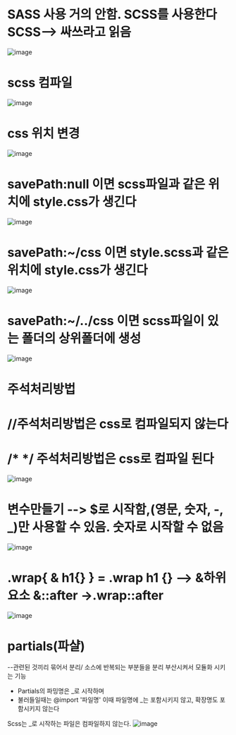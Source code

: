 # SASS  사용 거의 안함. SCSS를 사용한다 SCSS--> 싸쓰라고 읽음

![image](https://github.com/slzlxn/SASS/assets/105650300/b65e5b3f-e8e3-48d9-b4ba-e709383c0c79) 

# scss 컴파일

![image](https://github.com/slzlxn/SASS/assets/105650300/a4b03f08-8cff-408c-b73d-d238bd4a7dd3)

# css 위치 변경
![image](https://github.com/slzlxn/SASS/assets/105650300/b51c96e4-e9f3-4221-828d-869148853152)
# savePath:null 이면 scss파일과 같은 위치에 style.css가 생긴다
![image](https://github.com/slzlxn/SASS/assets/105650300/0d64ef5e-5e68-440c-a71a-096a9216dc0e)

# savePath:~/css 이면 style.scss과 같은 위치에 style.css가 생긴다
![image](https://github.com/slzlxn/SASS/assets/105650300/1a5c8b90-14b5-4725-8a5d-9d14996c8062)

# savePath:~/../css 이면 scss파일이 있는 폴더의 상위폴더에 생성
![image](https://github.com/slzlxn/SASS/assets/105650300/97556ca7-9bf2-4af9-b0fd-9dd161dbb998)

# 주석처리방법
# //주석처리방법은 css로 컴파일되지 않는다
# /* */ 주석처리방법은  css로 컴파일 된다 
![image](https://github.com/slzlxn/SASS/assets/105650300/059a375a-a156-4b39-ba7e-a48a0d541ef2)

# 변수만들기 --> $로 시작함,(영문, 숫자, -, _)만 사용할 수 있음. 숫자로 시작할 수 없음
![image](https://github.com/slzlxn/SASS/assets/105650300/b14994ee-7424-46af-aec6-20b1804c0ba5)

# .wrap{ & h1{} } = .wrap h1 {}  --> &하위요소   &::after ->.wrap::after
![image](https://github.com/slzlxn/SASS/assets/105650300/7087ed85-db9a-4cc1-a9ed-fca821bef066)

# partials(파샬)
 --관련된 것끼리 묶어서 분리/ 소스에 반복되는 부분들을 분리 부산시켜서 모듈화 시키는 기능
 
  * Partials의 파밍명은 _로 시작하며 
  * 불러들일때는 @import '파일명' 이때 파일명에 _는 포함시키지 않고, 확장명도 포함시키지 않는다

   Scss는 _로 시작하는 파일은 컴파일하지 않는다.
   ![image](https://github.com/slzlxn/SASS/assets/105650300/60280c72-cf24-4c92-bea2-1df4c25fe734)
